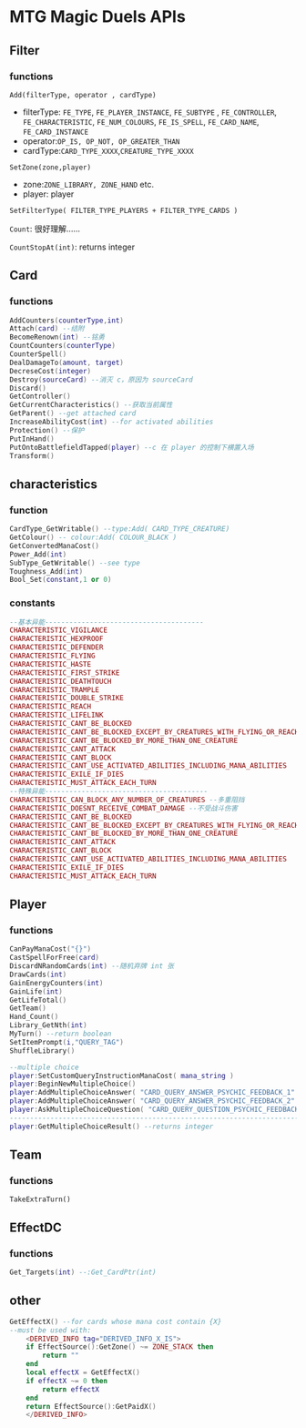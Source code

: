 # MTG Magic Duels APIs

## Filter

### functions

`Add(filterType, operator , cardType)`

- filterType: `FE_TYPE`, `FE_PLAYER_INSTANCE`, `FE_SUBTYPE` , `FE_CONTROLLER`, `FE_CHARACTERISTIC`, `FE_NUM_COLOURS`, `FE_IS_SPELL`, `FE_CARD_NAME`, `FE_CARD_INSTANCE`
- operator:`OP_IS, OP_NOT, OP_GREATER_THAN`
- cardType:`CARD_TYPE_XXXX`,`CREATURE_TYPE_XXXX`

`SetZone(zone,player)`

- zone:`ZONE_LIBRARY, ZONE_HAND` etc.
- player: player

`SetFilterType( FILTER_TYPE_PLAYERS + FILTER_TYPE_CARDS )`

`Count`: 很好理解……

`CountStopAt(int)`: returns integer

## Card

### functions

```lua
AddCounters(counterType,int)
Attach(card) --结附
BecomeRenown(int) --铭勇
CountCounters(counterType)
CounterSpell()
DealDamageTo(amount, target)
DecreseCost(integer)
Destroy(sourceCard) --消灭 c，原因为 sourceCard
Discard()
GetController()
GetCurrentCharacteristics() --获取当前属性
GetParent() --get attached card
IncreaseAbilityCost(int) --for activated abilities
Protection() --保护
PutInHand()
PutOntoBattlefieldTapped(player) --c 在 player 的控制下横置入场
Transform()
```



## characteristics

### function

```lua
CardType_GetWritable() --type:Add( CARD_TYPE_CREATURE) 
GetColour() -- colour:Add( COLOUR_BLACK )
GetConvertedManaCost()
Power_Add(int)
SubType_GetWritable() --see type
Toughness_Add(int)
Bool_Set(constant,1 or 0)
```

### constants

```lua
--基本异能---------------------------------------
CHARACTERISTIC_VIGILANCE
CHARACTERISTIC_HEXPROOF
CHARACTERISTIC_DEFENDER
CHARACTERISTIC_FLYING
CHARACTERISTIC_HASTE
CHARACTERISTIC_FIRST_STRIKE
CHARACTERISTIC_DEATHTOUCH
CHARACTERISTIC_TRAMPLE
CHARACTERISTIC_DOUBLE_STRIKE
CHARACTERISTIC_REACH
CHARACTERISTIC_LIFELINK
CHARACTERISTIC_CANT_BE_BLOCKED
CHARACTERISTIC_CANT_BE_BLOCKED_EXCEPT_BY_CREATURES_WITH_FLYING_OR_REACH
CHARACTERISTIC_CANT_BE_BLOCKED_BY_MORE_THAN_ONE_CREATURE
CHARACTERISTIC_CANT_ATTACK
CHARACTERISTIC_CANT_BLOCK
CHARACTERISTIC_CANT_USE_ACTIVATED_ABILITIES_INCLUDING_MANA_ABILITIES
CHARACTERISTIC_EXILE_IF_DIES
CHARACTERISTIC_MUST_ATTACK_EACH_TURN
--特殊异能----------------------------------------
CHARACTERISTIC_CAN_BLOCK_ANY_NUMBER_OF_CREATURES --多重阻挡
CHARACTERISTIC_DOESNT_RECEIVE_COMBAT_DAMAGE --不受战斗伤害
CHARACTERISTIC_CANT_BE_BLOCKED
CHARACTERISTIC_CANT_BE_BLOCKED_EXCEPT_BY_CREATURES_WITH_FLYING_OR_REACH
CHARACTERISTIC_CANT_BE_BLOCKED_BY_MORE_THAN_ONE_CREATURE
CHARACTERISTIC_CANT_ATTACK
CHARACTERISTIC_CANT_BLOCK
CHARACTERISTIC_CANT_USE_ACTIVATED_ABILITIES_INCLUDING_MANA_ABILITIES
CHARACTERISTIC_EXILE_IF_DIES
CHARACTERISTIC_MUST_ATTACK_EACH_TURN
```

## Player

### functions

```lua
CanPayManaCost("{}")
CastSpellForFree(card)
DiscardNRandomCards(int) --随机弃牌 int 张
DrawCards(int)
GainEnergyCounters(int)
GainLife(int)
GetLifeTotal()
GetTeam()
Hand_Count()
Library_GetNth(int)
MyTurn() --return boolean
SetItemPrompt(i,"QUERY_TAG")
ShuffleLibrary()
```

```lua
--multiple choice
player:SetCustomQueryInstructionManaCost( mana_string )
player:BeginNewMultipleChoice()
player:AddMultipleChoiceAnswer( "CARD_QUERY_ANSWER_PSYCHIC_FEEDBACK_1" )   
player:AddMultipleChoiceAnswer( "CARD_QUERY_ANSWER_PSYCHIC_FEEDBACK_2" )   
player:AskMultipleChoiceQuestion( "CARD_QUERY_QUESTION_PSYCHIC_FEEDBACK" )
--------------------------------------------------------------------------
player:GetMultipleChoiceResult() --returns integer
```



## Team

### functions

```
TakeExtraTurn()
```

## EffectDC

### functions

```lua
Get_Targets(int) --:Get_CardPtr(int)
```



## other

```lua
GetEffectX() --for cards whose mana cost contain {X}
--must be used with:
    <DERIVED_INFO tag="DERIVED_INFO_X_IS">
    if EffectSource():GetZone() ~= ZONE_STACK then
    	return ""
    end
    local effectX = GetEffectX()
    if effectX ~= 0 then
    	return effectX
    end
    return EffectSource():GetPaidX()
    </DERIVED_INFO>
```

